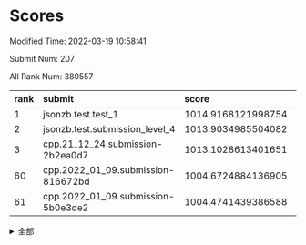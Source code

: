 # Scores

Modified Time: 2022-03-19 10:58:41

Submit Num: 207

All Rank Num: 380557

| rank |               submit               |       score        |       sigma        | pk_num |
| :--- | :--------------------------------- | :----------------- | :----------------- | :----- |
| 1    | jsonzb.test.test_1                 | 1014.9168121998754 | 0.8246759713118493 | 7357   |
| 2    | jsonzb.test.submission_level_4     | 1013.9034985504082 | 0.8063704792142938 | 7355   |
| 3    | cpp.21_12_24.submission-2b2ea0d7   | 1013.1028613401651 | 0.785370819594152  | 7348   |
| 60   | cpp.2022_01_09.submission-816672bd | 1004.6724884136905 | 0.7147950337895828 | 7358   |
| 61   | cpp.2022_01_09.submission-5b0e3de2 | 1004.4741439386588 | 0.7108487095992847 | 7355   |


<details>
<summary>全部</summary>

| rank |                 submit                 |       score        |       sigma        | pk_num |
| :--- | :------------------------------------- | :----------------- | :----------------- | :----- |
| 1    | jsonzb.test.test_1                     | 1014.9168121998754 | 0.8246759713118493 | 7357   |
| 2    | jsonzb.test.submission_level_4         | 1013.9034985504082 | 0.8063704792142938 | 7355   |
| 3    | cpp.21_12_24.submission-2b2ea0d7       | 1013.1028613401651 | 0.785370819594152  | 7348   |
| 4    | gobigger.level_3.submission_level_3_11 | 1011.8386632263201 | 0.7794114941861436 | 7355   |
| 5    | gobigger.level_3.submission_level_3_40 | 1011.7705605675791 | 0.782479820403596  | 7356   |
| 6    | gobigger.level_3.submission_level_3_33 | 1011.2520475224427 | 0.7636703224971606 | 7352   |
| 7    | gobigger.level_3.submission_level_3_39 | 1011.0374549474523 | 0.7681703599705985 | 7354   |
| 8    | gobigger.level_3.submission_level_3_37 | 1011.001401814622  | 0.7703897654633876 | 7350   |
| 9    | gobigger.level_3.submission_level_3_18 | 1010.9898613501562 | 0.7420251196077235 | 7348   |
| 10   | gobigger.level_3.submission_level_3_15 | 1010.9682211441256 | 0.7680542018153155 | 7353   |
| 11   | gobigger.level_3.submission_level_3_25 | 1010.8532765602109 | 0.7577287192665101 | 7351   |
| 12   | gobigger.level_3.submission_level_3_2  | 1010.8181040651571 | 0.7460848486043371 | 7346   |
| 13   | gobigger.level_3.submission_level_3_27 | 1010.7487662395217 | 0.7765202337772176 | 7354   |
| 14   | gobigger.level_3.submission_level_3_29 | 1010.7210240281757 | 0.7740890813969381 | 7350   |
| 15   | gobigger.level_3.submission_level_3_21 | 1010.7084813093144 | 0.7705841445910337 | 7351   |
| 16   | gobigger.level_3.submission_level_3_36 | 1010.6795686388872 | 0.7745262966689539 | 7351   |
| 17   | gobigger.level_3.submission_level_3_44 | 1010.6701187906009 | 0.7719928891173095 | 7359   |
| 18   | gobigger.level_3.submission_level_3_3  | 1010.5606145785077 | 0.7685713733139684 | 7354   |
| 19   | gobigger.level_3.submission_level_3_9  | 1010.5330241704768 | 0.7636873276168679 | 7354   |
| 20   | gobigger.level_3.submission_level_3_42 | 1010.4585925855496 | 0.7590054830699777 | 7360   |
| 21   | gobigger.level_3.submission_level_3_46 | 1010.4263137422937 | 0.7854848195990644 | 7352   |
| 22   | gobigger.level_3.submission_level_3_31 | 1010.4015287850589 | 0.7614817885890486 | 7355   |
| 23   | gobigger.level_3.submission_level_3_14 | 1010.356059061776  | 0.7717292108737385 | 7353   |
| 24   | gobigger.level_3.submission_level_3_5  | 1010.3214210521784 | 0.7714610854949203 | 7354   |
| 25   | gobigger.level_3.submission_level_3_8  | 1010.2874088138328 | 0.7757375504502126 | 7355   |
| 26   | gobigger.level_3.submission_level_3_41 | 1010.2255945759177 | 0.736813996083402  | 7348   |
| 27   | gobigger.level_3.submission_level_3_16 | 1010.1728148085368 | 0.7852177467150792 | 7355   |
| 28   | gobigger.level_3.submission_level_3_6  | 1010.1688917839709 | 0.745250211572681  | 7355   |
| 29   | gobigger.level_3.submission_level_3_49 | 1010.1572755722485 | 0.7643591720551834 | 7356   |
| 30   | gobigger.level_3.submission_level_3_28 | 1010.0336399554703 | 0.738194008116994  | 7354   |
| 31   | gobigger.level_3.submission_level_3_17 | 1010.0332415707804 | 0.759065862034196  | 7354   |
| 32   | gobigger.level_3.submission_level_3_19 | 1010.0207067450057 | 0.7578533073871929 | 7355   |
| 33   | gobigger.level_3.submission_level_3_24 | 1009.9704011228654 | 0.7499331216983526 | 7351   |
| 34   | gobigger.level_3.submission_level_3_26 | 1009.9531854187138 | 0.7668001612167082 | 7358   |
| 35   | gobigger.level_3.submission_level_3_22 | 1009.8638789436031 | 0.7682926562391499 | 7347   |
| 36   | gobigger.level_3.submission_level_3_10 | 1009.8440659934781 | 0.7581704383831277 | 7351   |
| 37   | gobigger.level_3.submission_level_3_48 | 1009.8438905339589 | 0.7677689447679412 | 7350   |
| 38   | gobigger.level_3.submission_level_3_34 | 1009.7314475402702 | 0.7571529570132044 | 7356   |
| 39   | gobigger.level_3.submission_level_3_20 | 1009.668326539306  | 0.7555298110155438 | 7355   |
| 40   | gobigger.level_3.submission_level_3_7  | 1009.6471865297638 | 0.7506618122463248 | 7360   |
| 41   | gobigger.level_3.submission_level_3_43 | 1009.615297198749  | 0.7522024210631298 | 7354   |
| 42   | gobigger.level_3.submission_level_3_30 | 1009.5046178878001 | 0.7517370632134234 | 7355   |
| 43   | gobigger.level_3.submission_level_3_1  | 1009.4879789700142 | 0.7676833249215689 | 7353   |
| 44   | gobigger.level_3.submission_level_3_47 | 1009.2563879027845 | 0.7650710845617399 | 7349   |
| 45   | gobigger.level_3.submission_level_3_38 | 1009.2420786614139 | 0.7600187519299065 | 7353   |
| 46   | gobigger.level_3.submission_level_3_23 | 1009.2285177918453 | 0.7412664154515233 | 7353   |
| 47   | gobigger.level_3.submission_level_3_0  | 1009.0879037122131 | 0.7455317338315383 | 7352   |
| 48   | gobigger.level_3.submission_level_3_45 | 1009.0370687057683 | 0.7448095373988841 | 7353   |
| 49   | gobigger.level_3.submission_level_3_12 | 1009.0203688358181 | 0.7510010621272611 | 7353   |
| 50   | gobigger.level_3.submission_level_3_35 | 1008.9892618897992 | 0.7450597766895947 | 7355   |
| 51   | gobigger.level_3.submission_level_3_4  | 1008.4388162538653 | 0.7441815840816456 | 7353   |
| 52   | gobigger.level_3.submission_level_3_32 | 1008.0499423192313 | 0.7492051947858095 | 7356   |
| 53   | gobigger.level_3.submission_level_3_13 | 1007.6911965893684 | 0.7208757275666732 | 7357   |
| 54   | gobigger.level_1.submission_level_1_3  | 1005.1033956412834 | 0.7256835772691691 | 7352   |
| 55   | gobigger.level_1.submission_level_1_34 | 1004.9122951578496 | 0.7486696501081183 | 7352   |
| 56   | gobigger.level_1.submission_level_1_43 | 1004.8831755665175 | 0.7176572090322247 | 7356   |
| 57   | gobigger.level_1.submission_level_1_26 | 1004.7815785482417 | 0.7270416087314245 | 7356   |
| 58   | gobigger.level_1.submission_level_1_32 | 1004.7252902613617 | 0.7135231618491784 | 7357   |
| 59   | gobigger.level_1.submission_level_1_5  | 1004.7059348964441 | 0.7177226502269719 | 7344   |
| 60   | cpp.2022_01_09.submission-816672bd     | 1004.6724884136905 | 0.7147950337895828 | 7358   |
| 61   | cpp.2022_01_09.submission-5b0e3de2     | 1004.4741439386588 | 0.7108487095992847 | 7355   |
| 62   | gobigger.level_1.submission_level_1_28 | 1004.4208209892903 | 0.7202954270332295 | 7349   |
| 63   | gobigger.level_1.submission_level_1_46 | 1004.3768331500485 | 0.7206563862065468 | 7356   |
| 64   | gobigger.level_1.submission_level_1_37 | 1004.2903366979633 | 0.7054339309020211 | 7358   |
| 65   | gobigger.level_1.submission_level_1_35 | 1004.2652997608587 | 0.722483938648834  | 7353   |
| 66   | gobigger.level_1.submission_level_1_36 | 1004.1693700910505 | 0.7127564542024258 | 7353   |
| 67   | gobigger.level_1.submission_level_1_8  | 1004.0913843086271 | 0.7141520203348793 | 7356   |
| 68   | gobigger.level_1.submission_level_1_40 | 1003.9855339407994 | 0.7198287494603752 | 7350   |
| 69   | gobigger.level_1.submission_level_1_20 | 1003.9552754459033 | 0.7161564186946534 | 7352   |
| 70   | gobigger.level_1.submission_level_1_25 | 1003.9274464391674 | 0.712057208014915  | 7354   |
| 71   | gobigger.level_1.submission_level_1_9  | 1003.9124079478898 | 0.7197998466143559 | 7353   |
| 72   | gobigger.level_1.submission_level_1_49 | 1003.8530000032117 | 0.7120143653749218 | 7346   |
| 73   | gobigger.level_1.submission_level_1_45 | 1003.7127427758448 | 0.7130415781509073 | 7356   |
| 74   | gobigger.level_1.submission_level_1_19 | 1003.6072795244681 | 0.7195751619856848 | 7357   |
| 75   | gobigger.level_1.submission_level_1_22 | 1003.58193593706   | 0.7134115884286044 | 7357   |
| 76   | gobigger.level_1.submission_level_1_17 | 1003.440007174302  | 0.7138009440963374 | 7360   |
| 77   | gobigger.level_1.submission_level_1_38 | 1003.4172790247634 | 0.7042204376313697 | 7351   |
| 78   | gobigger.level_1.submission_level_1_21 | 1003.3933434447276 | 0.7203135148424318 | 7358   |
| 79   | gobigger.level_1.submission_level_1_31 | 1003.3854091345939 | 0.7266964433099157 | 7353   |
| 80   | gobigger.level_1.submission_level_1_14 | 1003.3405758531156 | 0.7123495612921367 | 7355   |
| 81   | gobigger.level_1.submission_level_1_1  | 1003.3176562629899 | 0.7302359918603712 | 7357   |
| 82   | gobigger.level_1.submission_level_1_18 | 1003.302237831771  | 0.7261188685439005 | 7356   |
| 83   | gobigger.level_1.submission_level_1_7  | 1003.2033827193211 | 0.7085103503255162 | 7350   |
| 84   | gobigger.level_1.submission_level_1_16 | 1003.1353706255987 | 0.7220033718181996 | 7354   |
| 85   | gobigger.level_1.submission_level_1_23 | 1003.0911365841132 | 0.7150143269183363 | 7351   |
| 86   | gobigger.level_1.submission_level_1_6  | 1003.0872170330911 | 0.7232516274511435 | 7359   |
| 87   | gobigger.level_1.submission_level_1_48 | 1003.051717096053  | 0.7069704599149631 | 7354   |
| 88   | gobigger.level_1.submission_level_1_29 | 1002.957659304639  | 0.7022390475855053 | 7353   |
| 89   | gobigger.level_1.submission_level_1_13 | 1002.948720859965  | 0.721736144033185  | 7358   |
| 90   | gobigger.level_1.submission_level_1_44 | 1002.822511373321  | 0.7221433939151155 | 7356   |
| 91   | gobigger.level_1.submission_level_1_10 | 1002.7869658968767 | 0.7272172040733097 | 7353   |
| 92   | gobigger.level_1.submission_level_1_4  | 1002.6882971656576 | 0.7081404111178299 | 7352   |
| 93   | gobigger.level_1.submission_level_1_33 | 1002.6434028321208 | 0.7090267264369918 | 7356   |
| 94   | gobigger.level_1.submission_level_1_27 | 1002.5978116263952 | 0.7157510839615625 | 7354   |
| 95   | gobigger.level_1.submission_level_1_15 | 1002.5832691919767 | 0.7140938212035344 | 7358   |
| 96   | gobigger.level_1.submission_level_1_11 | 1002.489720673624  | 0.7215882767124473 | 7355   |
| 97   | gobigger.level_1.submission_level_1_0  | 1002.4825088010415 | 0.7124820401022081 | 7354   |
| 98   | gobigger.level_1.submission_level_1_42 | 1002.4761991354569 | 0.7140731295086591 | 7350   |
| 99   | gobigger.level_1.submission_level_1_24 | 1002.462952958575  | 0.7146026886604803 | 7353   |
| 100  | gobigger.level_1.submission_level_1_12 | 1002.3877224926393 | 0.7217140021712508 | 7352   |
| 101  | gobigger.level_1.submission_level_1_39 | 1002.3199104439947 | 0.723182838509281  | 7355   |
| 102  | gobigger.level_1.submission_level_1_2  | 1002.2377002141369 | 0.7274368919042636 | 7358   |
| 103  | gobigger.level_1.submission_level_1_47 | 1002.0500426486177 | 0.713470439002836  | 7350   |
| 104  | gobigger.level_1.submission_level_1_41 | 1001.9521328580947 | 0.7139683540814157 | 7358   |
| 105  | gobigger.level_1.submission_level_1_30 | 1001.3550079233718 | 0.7186762477981095 | 7356   |
| 106  | gobigger.random.submission_random_40   | 997.1390353657678  | 0.7101364512905967 | 7353   |
| 107  | gobigger.random.submission_random_31   | 996.9676577957476  | 0.7108623975084886 | 7356   |
| 108  | gobigger.random.submission_random_0    | 996.8755450156124  | 0.7219562789564071 | 7355   |
| 109  | gobigger.random.submission_random_2    | 996.7729284747123  | 0.7167400633751752 | 7357   |
| 110  | gobigger.random.submission_random_26   | 996.7347146464392  | 0.7071757292663021 | 7353   |
| 111  | gobigger.random.submission_random_23   | 996.6135390996178  | 0.7156656092303486 | 7353   |
| 112  | gobigger.random.submission_random_35   | 996.4485007108856  | 0.6985000977973914 | 7355   |
| 113  | gobigger.random.submission_random_15   | 996.3819559023502  | 0.7123600239697253 | 7352   |
| 114  | gobigger.random.submission_random_42   | 996.3761508991489  | 0.7115554003672867 | 7357   |
| 115  | gobigger.random.submission_random_13   | 996.3717714456795  | 0.7059128825862828 | 7358   |
| 116  | gobigger.random.submission_random_8    | 996.3261458828903  | 0.7217276618633969 | 7354   |
| 117  | gobigger.random.submission_random_41   | 996.2984374424557  | 0.7092277696182876 | 7352   |
| 118  | gobigger.random.submission_random_27   | 996.2765252742114  | 0.7117367808096396 | 7349   |
| 119  | gobigger.random.submission_random_28   | 996.2586289963828  | 0.7143569685601052 | 7354   |
| 120  | gobigger.random.submission_random_30   | 996.2304909105167  | 0.7023365454786313 | 7357   |
| 121  | gobigger.random.submission_random_11   | 996.1260258824996  | 0.7111112273733275 | 7353   |
| 122  | gobigger.random.submission_random_16   | 996.1170056399062  | 0.7061497378086601 | 7358   |
| 123  | gobigger.random.submission_random_49   | 996.0997295289169  | 0.6951189912703851 | 7351   |
| 124  | gobigger.random.submission_random_22   | 996.0939856165588  | 0.7180460712426172 | 7354   |
| 125  | gobigger.random.submission_random_34   | 996.0595093195025  | 0.7032008558244222 | 7353   |
| 126  | gobigger.random.submission_random_46   | 995.9356653242593  | 0.7233992263997162 | 7350   |
| 127  | gobigger.random.submission_random_20   | 995.9165142493574  | 0.7019785959871826 | 7358   |
| 128  | gobigger.random.submission_random_10   | 995.9044165971429  | 0.7159261612343433 | 7355   |
| 129  | gobigger.random.submission_random_43   | 995.898683934105   | 0.7138179225748179 | 7354   |
| 130  | gobigger.random.submission_random_24   | 995.8927575948841  | 0.7062742555917675 | 7354   |
| 131  | gobigger.random.submission_random_1    | 995.7901777212095  | 0.7022456026184236 | 7357   |
| 132  | gobigger.random.submission_random_44   | 995.7651691703625  | 0.7201708920206431 | 7357   |
| 133  | gobigger.random.submission_random_9    | 995.7591003517631  | 0.7262882302915865 | 7353   |
| 134  | gobigger.random.submission_random_7    | 995.7538586351359  | 0.7101328585487134 | 7346   |
| 135  | gobigger.random.submission_random_39   | 995.7303220342593  | 0.7211326829658703 | 7356   |
| 136  | gobigger.random.submission_random_48   | 995.7196288240834  | 0.7147779146512137 | 7352   |
| 137  | gobigger.random.submission_random_6    | 995.6817742436974  | 0.7277619368049482 | 7353   |
| 138  | gobigger.random.submission_random_12   | 995.649634219724   | 0.7038597095291925 | 7350   |
| 139  | gobigger.random.submission_random_14   | 995.6106061541644  | 0.7067966694464735 | 7353   |
| 140  | gobigger.random.submission_random_25   | 995.5738721717081  | 0.706881294567563  | 7358   |
| 141  | gobigger.random.submission_random_37   | 995.5589324228941  | 0.7288797640945924 | 7357   |
| 142  | gobigger.random.submission_random_17   | 995.5462058619315  | 0.7102993157570031 | 7349   |
| 143  | gobigger.random.submission_random_5    | 995.5292623641449  | 0.7145394715315626 | 7350   |
| 144  | gobigger.random.submission_random_33   | 995.5261700884059  | 0.7064400233284786 | 7359   |
| 145  | gobigger.random.submission_random_32   | 995.4480661890977  | 0.7108550010105792 | 7349   |
| 146  | gobigger.random.submission_random_3    | 995.3954380432043  | 0.7221130362902266 | 7354   |
| 147  | gobigger.random.submission_random_47   | 995.3611868770081  | 0.7019977787013761 | 7357   |
| 148  | gobigger.random.submission_random_36   | 995.345929581945   | 0.6980357742800433 | 7353   |
| 149  | gobigger.random.submission_random_18   | 995.282985733547   | 0.7185763898821445 | 7350   |
| 150  | gobigger.random.submission_random_4    | 995.1539960321361  | 0.7236620521354349 | 7353   |
| 151  | gobigger.random.submission_random_45   | 995.1458891421479  | 0.7178872901797457 | 7352   |
| 152  | gobigger.random.submission_random_21   | 995.0957148349369  | 0.7153110264795678 | 7354   |
| 153  | gobigger.random.submission_random_38   | 994.9882052901373  | 0.7286930296185102 | 7356   |
| 154  | gobigger.random.submission_random_29   | 994.6736819026187  | 0.7288673591011421 | 7353   |
| 155  | gobigger.random.submission_random_19   | 994.270621981009   | 0.7046397782239352 | 7352   |
| 156  | gobigger.level_2.submission_level_2_28 | 993.8905633616424  | 0.7274828130690182 | 7357   |
| 157  | gobigger.level_2.submission_level_2_46 | 993.5381767744667  | 0.7450399951406038 | 7357   |
| 158  | gobigger.level_2.submission_level_2_22 | 993.3319766793185  | 0.7492643341489666 | 7351   |
| 159  | gobigger.level_2.submission_level_2_32 | 993.157848608869   | 0.7323617895815736 | 7350   |
| 160  | gobigger.level_2.submission_level_2_10 | 993.076123376778   | 0.7309586636603334 | 7351   |
| 161  | gobigger.level_2.submission_level_2_39 | 993.0479264838751  | 0.7242613063433491 | 7353   |
| 162  | gobigger.level_2.submission_level_2_2  | 993.0303632342743  | 0.7217469791119838 | 7357   |
| 163  | gobigger.level_2.submission_level_2_7  | 992.9630330126719  | 0.7544278846355471 | 7353   |
| 164  | gobigger.level_2.submission_level_2_42 | 992.9593408073102  | 0.7290568433241138 | 7353   |
| 165  | gobigger.level_2.submission_level_2_37 | 992.9269162191031  | 0.7354225767789342 | 7352   |
| 166  | gobigger.level_2.submission_level_2_44 | 992.8239445509126  | 0.7479464478166277 | 7353   |
| 167  | gobigger.level_2.submission_level_2_29 | 992.7912458158529  | 0.7325708301539257 | 7353   |
| 168  | gobigger.level_2.submission_level_2_3  | 992.7766875812988  | 0.7249551086891002 | 7350   |
| 169  | gobigger.level_2.submission_level_2_6  | 992.7618567846473  | 0.7438006117158578 | 7351   |
| 170  | gobigger.level_2.submission_level_2_9  | 992.7282049200688  | 0.7328854118826343 | 7348   |
| 171  | gobigger.level_2.submission_level_2_5  | 992.5847410031877  | 0.732178143877015  | 7354   |
| 172  | gobigger.level_2.submission_level_2_49 | 992.5655702467069  | 0.7486885484593689 | 7356   |
| 173  | gobigger.level_2.submission_level_2_45 | 992.5183415932994  | 0.7477644117934186 | 7358   |
| 174  | gobigger.level_2.submission_level_2_38 | 992.4181588182297  | 0.7564559172128585 | 7357   |
| 175  | gobigger.level_2.submission_level_2_26 | 992.2388313451171  | 0.7320918444991359 | 7353   |
| 176  | gobigger.level_2.submission_level_2_43 | 992.2028699569286  | 0.7389972569710155 | 7357   |
| 177  | gobigger.level_2.submission_level_2_40 | 992.1708909686921  | 0.7489081650027899 | 7357   |
| 178  | gobigger.level_2.submission_level_2_41 | 992.1670710002118  | 0.7576029975724563 | 7352   |
| 179  | gobigger.level_2.submission_level_2_34 | 992.142007518025   | 0.743756283237718  | 7351   |
| 180  | gobigger.level_2.submission_level_2_4  | 992.1369404164016  | 0.7361063930836595 | 7357   |
| 181  | gobigger.level_2.submission_level_2_15 | 992.0850082580305  | 0.7701859967487515 | 7356   |
| 182  | gobigger.level_2.submission_level_2_36 | 992.0784750956674  | 0.7478165400557131 | 7357   |
| 183  | gobigger.level_2.submission_level_2_8  | 992.0153408538818  | 0.7482932179368079 | 7354   |
| 184  | gobigger.level_2.submission_level_2_13 | 991.9510925629158  | 0.7427585753022387 | 7349   |
| 185  | gobigger.level_2.submission_level_2_18 | 991.9355613431442  | 0.7587699636662962 | 7354   |
| 186  | gobigger.level_2.submission_level_2_24 | 991.8719168941755  | 0.7384403663063008 | 7357   |
| 187  | gobigger.level_2.submission_level_2_14 | 991.8172866399359  | 0.7470853758070441 | 7356   |
| 188  | gobigger.level_2.submission_level_2_19 | 991.7545354462821  | 0.7606117333521344 | 7355   |
| 189  | gobigger.level_2.submission_level_2_11 | 991.746306870175   | 0.7319068599054308 | 7353   |
| 190  | gobigger.level_2.submission_level_2_1  | 991.697249854393   | 0.7399545186737344 | 7358   |
| 191  | gobigger.level_2.submission_level_2_20 | 991.5728795439319  | 0.7372195410609593 | 7351   |
| 192  | gobigger.level_2.submission_level_2_47 | 991.3304879319725  | 0.7441559261506314 | 7351   |
| 193  | gobigger.level_2.submission_level_2_0  | 991.2617455289801  | 0.743163870174614  | 7350   |
| 194  | gobigger.level_2.submission_level_2_21 | 991.2259561537493  | 0.7550540946919595 | 7355   |
| 195  | gobigger.level_2.submission_level_2_35 | 991.2173616171561  | 0.7473496344570233 | 7353   |
| 196  | gobigger.level_2.submission_level_2_48 | 991.1914660894286  | 0.7788191549590109 | 7352   |
| 197  | gobigger.level_2.submission_level_2_33 | 991.1740133789849  | 0.7640109746671884 | 7360   |
| 198  | gobigger.level_2.submission_level_2_12 | 991.1511213723263  | 0.7463394293621993 | 7350   |
| 199  | gobigger.level_2.submission_level_2_17 | 990.766410043234   | 0.7645077723593336 | 7356   |
| 200  | gobigger.level_2.submission_level_2_27 | 990.7280886762004  | 0.7478513043286227 | 7355   |
| 201  | gobigger.level_2.submission_level_2_16 | 990.642672326232   | 0.7769073195294737 | 7351   |
| 202  | gobigger.level_2.submission_level_2_23 | 990.6325026896706  | 0.7698982187540023 | 7358   |
| 203  | gobigger.level_2.submission_level_2_31 | 990.5971436729583  | 0.7458415493991852 | 7353   |
| 204  | gobigger.level_2.submission_level_2_30 | 990.3709461264629  | 0.7474573097103092 | 7354   |
| 205  | gobigger.level_2.submission_level_2_25 | 990.1059990538133  | 0.7747123265991032 | 7355   |
| 206  | gobigger.none.submission_none_0        | 976.2364458351792  | 1.3188146757546015 | 7344   |
| 207  | gobigger.none.submission_none_1        | 975.3254265828133  | 1.5333371069246016 | 7358   |

</details>